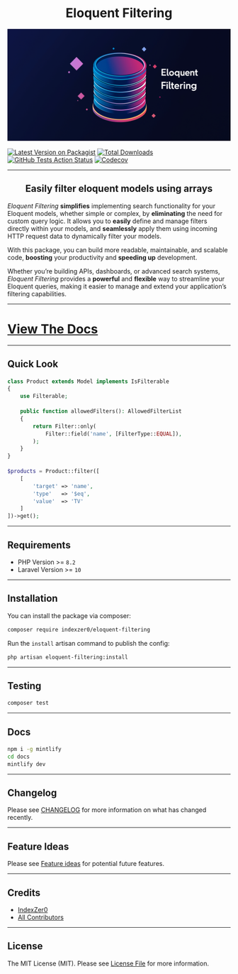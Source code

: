<h1 align="center">Eloquent Filtering</h3>

![Filter example](/docs/images/hero.png)

[![Latest Version on Packagist](https://img.shields.io/packagist/v/indexzer0/eloquent-filtering.svg?style=for-the-badge)](https://packagist.org/packages/indexzer0/eloquent-filtering)
[![Total Downloads](https://img.shields.io/packagist/dt/indexzer0/eloquent-filtering.svg?style=for-the-badge&color=007ec6)](https://packagist.org/packages/indexzer0/eloquent-filtering)
[![GitHub Tests Action Status](https://img.shields.io/github/actions/workflow/status/indexzer0/eloquent-filtering/run-tests.yml?branch=main&label=tests&style=for-the-badge)](https://github.com/indexzer0/eloquent-filtering/actions?query=workflow%3Arun-tests+branch%3Amain)
[![Codecov](https://img.shields.io/codecov/c/github/IndexZer0/eloquent-filtering?token=34B3NIPBRM&style=for-the-badge&logo=codecov)](https://codecov.io/gh/IndexZer0/eloquent-filtering)

---

<h2 align="center">Easily filter eloquent models using arrays</h2>

*Eloquent Filtering* **simplifies** implementing search functionality for your Eloquent models, whether simple or complex, by **eliminating** the need for custom query logic.
It allows you to **easily** define and manage filters directly within your models, and **seamlessly** apply them using incoming HTTP request data to dynamically filter your models.

With this package, you can build more readable, maintainable, and scalable code, **boosting** your productivity and **speeding up** development.

Whether you’re building APIs, dashboards, or advanced search systems, *Eloquent Filtering* provides a **powerful** and **flexible** way to streamline your Eloquent queries, making it easier to manage and extend your application’s filtering capabilities.

---

# [View The Docs](https://docs.eloquentfiltering.com)

---

## Quick Look

```php
class Product extends Model implements IsFilterable
{
    use Filterable;

    public function allowedFilters(): AllowedFilterList
    {
        return Filter::only(
            Filter::field('name', [FilterType::EQUAL]),
        );
    }
}

$products = Product::filter([
    [
        'target' => 'name',
        'type'   => '$eq',
        'value'  => 'TV'
    ]
])->get();
```

---

## Requirements

- PHP Version >= `8.2`
- Laravel Version >= `10`

---

## Installation

You can install the package via composer:

```bash
composer require indexzer0/eloquent-filtering
```

Run the `install` artisan command to publish the config:

```bash
php artisan eloquent-filtering:install
```

---

## Testing

```bash
composer test
```

---

## Docs

```bash
npm i -g mintlify
cd docs
mintlify dev
```

---

## Changelog

Please see [CHANGELOG](CHANGELOG.md) for more information on what has changed recently.

---

## Feature Ideas

Please see [Feature ideas](feature-ideas.md) for potential future features.

---

## Credits

- [IndexZer0](https://github.com/IndexZer0)
- [All Contributors](../../contributors)

---

## License

The MIT License (MIT). Please see [License File](LICENSE.md) for more information.
